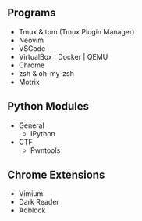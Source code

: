 ## Programs

- Tmux & tpm (Tmux Plugin Manager)
- Neovim
- VSCode
- VirtualBox | Docker | QEMU
- Chrome
- zsh & oh-my-zsh
- Motrix


## Python Modules

- General
	- IPython
- CTF
	- Pwntools


## Chrome Extensions

- Vimium
- Dark Reader
- Adblock

